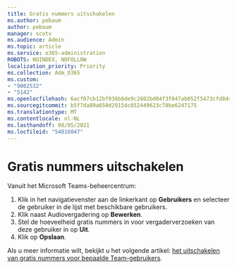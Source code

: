 ```yaml
---
title: Gratis nummers uitschakelen
ms.author: pebaum
author: pebaum
manager: scotv
ms.audience: Admin
ms.topic: article
ms.service: o365-administration
ROBOTS: NOINDEX, NOFOLLOW
localization_priority: Priority
ms.collection: Adm_O365
ms.custom:
- "9002532"
- "5142"
ms.openlocfilehash: 6acf07cb12bf936b8de9c2602bd04f3f047ab052f5473cfd8d4281215132b327
ms.sourcegitcommit: b5f7da89a650d2915dc652449623c78be6247175
ms.translationtype: MT
ms.contentlocale: nl-NL
ms.lasthandoff: 08/05/2021
ms.locfileid: "54016047"
---
```

# <a name="disabling-toll-free-numbers"></a>Gratis nummers uitschakelen

Vanuit het Microsoft Teams-beheercentrum:

1. Klik in het navigatievenster aan de linkerkant op **Gebruikers** en selecteer de gebruiker in de lijst met beschikbare gebruikers.
2. Klik naast Audiovergadering op **Bewerken**.
3. Stel de hoeveelheid gratis nummers in voor vergaderverzoeken van deze gebruiker in op **Uit**.
4. Klik op **Opslaan**.

Als u meer informatie wilt, bekijkt u het volgende artikel: [het uitschakelen van gratis nummers voor bepaalde Team-gebruikers](https://docs.microsoft.com/microsoftteams/disabling-toll-free-numbers-for-specific-teams-users).
